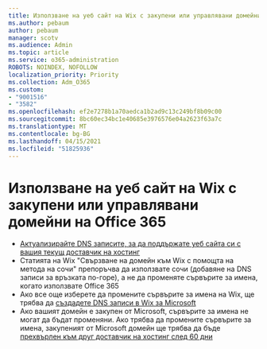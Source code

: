 ```yaml
---
title: Използване на уеб сайт на Wix с закупени или управлявани домейни на Office 365
ms.author: pebaum
author: pebaum
manager: scotv
ms.audience: Admin
ms.topic: article
ms.service: o365-administration
ROBOTS: NOINDEX, NOFOLLOW
localization_priority: Priority
ms.collection: Adm_O365
ms.custom:
- "9001516"
- "3582"
ms.openlocfilehash: ef2e7278b1a70aedca1b2ad9c13c249bf8b09c00
ms.sourcegitcommit: 8bc60ec34bc1e40685e3976576e04a2623f63a7c
ms.translationtype: MT
ms.contentlocale: bg-BG
ms.lasthandoff: 04/15/2021
ms.locfileid: "51825936"
---
```

# <a name="using-wix-website-with-office-365-purchased-or-managed-domains"></a>Използване на уеб сайт на Wix с закупени или управлявани домейни на Office 365

- [Актуализирайте DNS записите, за да поддържате уеб сайта си с вашия текущ доставчик на хостинг](https://docs.microsoft.com/microsoft-365/admin/dns/update-dns-records-to-retain-current-hosting-provider)
- Статията на Wix "Свързване на домейн към Wix с помощта на метода на сочи" препоръчва да използвате сочи (добавяне на DNS записи за връзката по-горе), а не да променяте сървърите за имена, когато използвате Office 365
- Ако все още изберете да промените сървърите за имена на Wix, ще трябва да  [създадете DNS записи в Wix за Microsoft](https://docs.microsoft.com/microsoft-365/admin/dns/create-dns-records-at-wix?view=o365-worldwide)
- Ако вашият домейн е закупен от Microsoft, сървърите за имена не могат да бъдат променяни. Ако трябва да промените сървърите за имена, закупеният от Microsoft домейн ще трябва да бъде  [прехвърлен към друг доставчик на хостинг след 60 дни](https://docs.microsoft.com/microsoft-365/admin/get-help-with-domains/transfer-a-domain-from-microsoft-to-another-host)